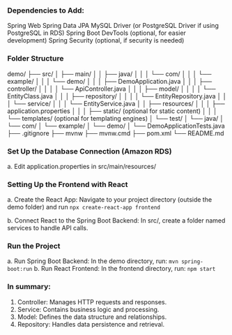 ### Dependencies to Add:
Spring Web
Spring Data JPA
MySQL Driver (or PostgreSQL Driver if using PostgreSQL in RDS)
Spring Boot DevTools (optional, for easier development)
Spring Security (optional, if security is needed)
### Folder Structure
demo/
├── src/
│   ├── main/
│   │   ├── java/
│   │   │   └── com/
│   │   │       └── example/
│   │   │           └── demo/
│   │   │               ├── DemoApplication.java
│   │   │               ├── controller/
│   │   │               │   └── ApiController.java
│   │   │               ├── model/
│   │   │               │   └── EntityClass.java
│   │   │               ├── repository/
│   │   │               │   └── EntityRepository.java
│   │   │               └── service/
│   │   │                   └── EntityService.java
│   │   ├── resources/
│   │   │   ├── application.properties
│   │   │   ├── static/ (optional for static content)
│   │   │   └── templates/ (optional for templating engines)
│   └── test/
│       └── java/
│           └── com/
│               └── example/
│                   └── demo/
│                       └── DemoApplicationTests.java
├── .gitignore
├── mvnw
├── mvnw.cmd
├── pom.xml
└── README.md

### Set Up the Database Connection (Amazon RDS)
a. Edit application.properties in src/main/resources/

### Setting Up the Frontend with React
a. Create the React App:
Navigate to your project directory (outside the demo folder) and run ``` npx create-react-app frontend ```

b. Connect React to the Spring Boot Backend:
In src/, create a folder named services to handle API calls.

### Run the Project
a. Run Spring Boot Backend:
In the demo directory, run: ``` mvn spring-boot:run ```
b. Run React Frontend:
In the frontend directory, run: ``` npm start ```

### In summary:

1. Controller: Manages HTTP requests and responses.
2. Service: Contains business logic and processing.
3. Model: Defines the data structure and relationships.
4. Repository: Handles data persistence and retrieval.


